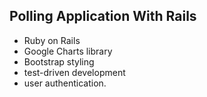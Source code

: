 ## Polling Application With Rails

- Ruby on Rails
- Google Charts library 
- Bootstrap styling
- test-driven development
- user authentication.